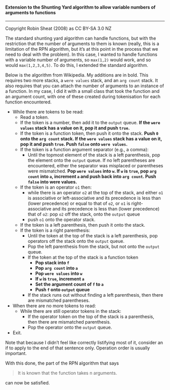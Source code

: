 #### Extension to the Shunting Yard algorithm to allow variable numbers of arguments to functions
---
Copyright Robin Sheat (2008) as CC BY-SA 3.0 NZ 

The standard shunting yard algorithm can handle functions, but with the restriction that the number of arguments to them is known (really, this is a limitation of the RPN algorithm, but it’s at this point in the process that we need to deal with the problem). In this case, I wanted to handle functions with a variable number of arguments, so `max(1,2)` would work, and so would `max(1,2,3,4,5)`. To do this, I extended the standard algorithm. 

Below is the algorithm from Wikipedia. My additions are in bold. This requires two more stacks, a `were values` stack, and an `arg count` stack. It also requires that you can attach the number of arguments to an instance of a function. In my case, I did it with a small class that took the function and an argument count, with one of these created during tokenisation for each function encountered.

* While there are tokens to be read:
    * Read a token.
    * If the token is a number, then add it to the `output` queue. **If the `were values` stack has a value on it, pop it and push `true`.**
    * If the token is a function token, then push it onto the stack. **Push `0` onto the `arg count` stack. If the `were values` stack has a value on it, pop it and push `true`. Push `false` onto `were values`.**
    * If the token is a function argument separator (e.g., a comma):
        * Until the topmost element of the stack is a left parenthesis, pop the element onto the `output` queue. If no left parentheses are encountered, either the separator was misplaced or parentheses were mismatched. **Pop `were values` into `w`. If `w` is `true`, pop `arg count` into `a`, increment `a` and push back into `arg count`. Push `false` into were values.**
    * If the token is an operator `o1` then:
        * while there is an operator `o2` at the top of the stack, and either `o1` is associative or left-associative and its precedence is less than (lower precedence) or equal to that of `o2`, or `o1` is right-associative and its precedence is less than (lower precedence) that of `o2`: pop `o2` off the stack, onto the `output` queue
        * push `o1` onto the operator stack.
    * If the token is a left parenthesis, then push it onto the stack.
    * If the token is a right parenthesis:
        *  Until the token at the top of the stack is a left parenthesis, pop operators off the stack onto the `output` queue.
        *  Pop the left parenthesis from the stack, but not onto the `output` queue.
        *  If the token at the top of the stack is a function token
            *  **Pop stack into `f`**
            *  **Pop `arg count` into `a`**
            *  **Pop `were values` into `w`**
            *  **If `w` is `true`, increment `a`**
            *  **Set the argument count of `f` to `a`**
            *  **Push `f` onto `output` queue**
        * If the stack runs out without finding a left parenthesis, then there are mismatched parentheses.
*  When there are no more tokens to read:
    *  While there are still operator tokens in the stack:
        * If the operator token on the top of the stack is a parenthesis, then there are mismatched parenthesis.
        * Pop the operator onto the `output` queue.
* Exit.

Note that because I didn’t feel like correctly listifying most of it, consider an if to apply to the end of that sentence only. Operation order is usually important.

With this done, the part of the RPN algorithm that says
> It is known that the function takes n arguments.

can now be satisfied.